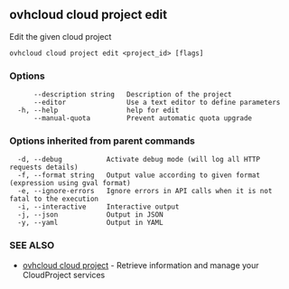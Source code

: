 ## ovhcloud cloud project edit

Edit the given cloud project

```
ovhcloud cloud project edit <project_id> [flags]
```

### Options

```
      --description string   Description of the project
      --editor               Use a text editor to define parameters
  -h, --help                 help for edit
      --manual-quota         Prevent automatic quota upgrade
```

### Options inherited from parent commands

```
  -d, --debug           Activate debug mode (will log all HTTP requests details)
  -f, --format string   Output value according to given format (expression using gval format)
  -e, --ignore-errors   Ignore errors in API calls when it is not fatal to the execution
  -i, --interactive     Interactive output
  -j, --json            Output in JSON
  -y, --yaml            Output in YAML
```

### SEE ALSO

* [ovhcloud cloud project](ovhcloud_cloud_project.md)	 - Retrieve information and manage your CloudProject services

